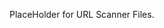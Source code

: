 PlaceHolder for URL Scanner Files.

























































































































































































































































































































































































